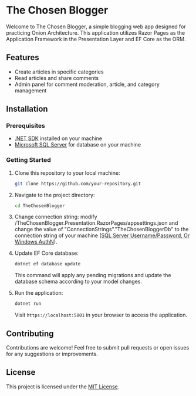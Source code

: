# The Chosen Blogger

Welcome to The Chosen Blogger, a simple blogging web app designed for practicing Onion Architecture. This application utilizes Razor Pages as the Application Framework in the Presentation Layer and EF Core as the ORM.

## Features

- Create articles in specific categories
- Read articles and share comments
- Admin panel for comment moderation, article, and category management

## Installation

### Prerequisites

- [.NET SDK](https://dotnet.microsoft.com/download) installed on your machine
- [Microsoft SQL Server](https://www.microsoft.com/en-us/sql-server/sql-server-downloads) for database on your machine

### Getting Started

1. Clone this repository to your local machine:

   ```bash
   git clone https://github.com/your-repository.git
   ```

2. Navigate to the project directory:

   ```bash
   cd TheChosenBlogger
   ```

3. Change connection string:
   modify /TheChosenBlogger.Presentation.RazorPages/appsettings.json and change the value of "ConnectionStrings"."TheChosenBloggerDb" to the connection string of your machine ([SQL Server Username/Password, Or Windows AuthN](https://www.connectionstrings.com/sql-server/)).

4. Update EF Core database:

   ```bash
   dotnet ef database update
   ```

   This command will apply any pending migrations and update the database schema according to your model changes.

5. Run the application:

   ```bash
   dotnet run
   ```

   Visit `https://localhost:5001` in your browser to access the application.

## Contributing

Contributions are welcome! Feel free to submit pull requests or open issues for any suggestions or improvements.

## License

This project is licensed under the [MIT License](LICENSE).
